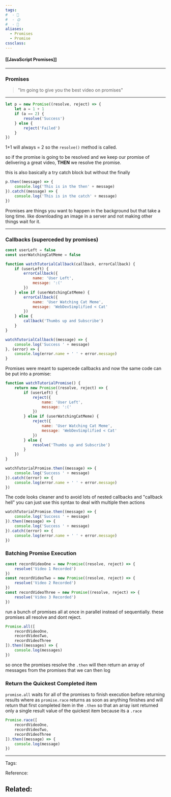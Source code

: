 ```yaml
---
tags:
#  - 🌱️
#  - 🌞️
#  - 🌲️
aliases: 
  - Promises
  - Promise
cssclass: 
---
```


#### [[JavaScript Promises]]

---

### Promises

> "Im going to give you the best video on promises"

---

```js
let p = new Promise((resolve, reject) => {
    let a = 1 + 1
    if (a == 2) {
        resolve('Success')
    } else {
        reject('Failed')
    }
}) 
```

1+1 will always = 2 so the `resolve()` method is called.

so if the promise is going to be resolved and we keep our promise of delivering a great video, **THEN** we resolve the promise.

this is also basically a try catch block but without the finally

```js
p.then((message) => {
    console.log('This is in the then' + message)
}).catch((message) => {
    console.log('This is in the catch' + message)
})
```

Promises are things you want to happen in the background but that take a long time.
like downloading an image in a server and not making other things wait for it.

---

### Callbacks (superceded by promises)

```js
const userLeft = false
const userWatchingCatMeme = false

function watchTutorialCallback(callback, errorCallback) {
    if (userLeft) {
        errorCallback({
            name: 'User Left',
            message: ':('
        })
    } else if (userWatchingCatMeme) {
        errorCallback({
            name: 'User Watching Cat Meme',
            message: 'WebDevSimplified < Cat'
        })
    } else {
        callback('Thumbs up and Subscribe')
    }
}

watchTutorialCallback((message) => {
    console.log('Success ' + message)
}, (error) => {
    console.log(error.name + ' ' + error.message)
}
```

Promises were meant to supercede callbacks and now the same code can be put into a promise:

```js
function watchTutorialPromise() {
    return new Promise((resolve, reject) => {
        if (userLeft) {
            reject({
                name: 'User Left',
                message: ':('
            })
        } else if (userWatchingCatMeme) {
            reject({
                name: 'User Watching Cat Meme',
                message: 'WebDevSimplified < Cat'
            })
        } else {
            resolve('Thumbs up and Subscribe')
        }
    })
}

watchTutorialPromise.then((message) => {
    console.log('Success ' + message)
}).catch((error) => {
    console.log(error.name + ' ' + error.message)
})
```

The code looks cleaner and to avoid lots of nested callbacks and "callback hell" you can just use this syntax to deal with multiple then actions

```js
watchTutorialPromise.then((message) => {
    console.log('Success ' + message)
}).then((message) => {
    console.log('Success ' + message)
}).catch((error) => {
    console.log(error.name + ' ' + error.message)
})
```

### Batching Promise Execution

```js
const recordVideoOne = new Promise((resolve, reject) => {
    resolve('Video 1 Recorded')
})
const recordVideoTwo = new Promise((resolve, reject) => {
    resolve('Video 2 Recorded')
})
const recordVideoThree = new Promise((resolve, reject) => {
    resolve('Video 3 Recorded')
})
```

run a bunch of promises all at once in parallel instead of sequentially. 
these promises all resolve and dont reject. 

```js
Promise.all([
    recordVideoOne,
    recordVideoTwo,
    recordVideoThree
]).then((messages) => {
    console.log(messages)
})
```

so once the promises resolve the `.then` will then return an array of messages from the promises that we can then log 

### Return the Quickest Completed item

`promise.all` waits for all of the promises to finish execution before returning results 
where as 
`promise.race` returns as soon as anything finishes and will return that first completed item in the `.then` so that an array isnt returned only a single result value of the quickest item because its a `.race`

```js
Promise.race([
    recordVideoOne,
    recordVideoTwo,
    recordVideoThree
]).then((message) => {
    console.log(message)
})
```


---
Tags: 

Reference:

Related:
- 
